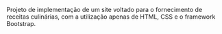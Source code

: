 Projeto de implementação de um site  voltado para o fornecimento de receitas culinárias, com a utilização apenas de HTML, CSS e o framework Bootstrap.
